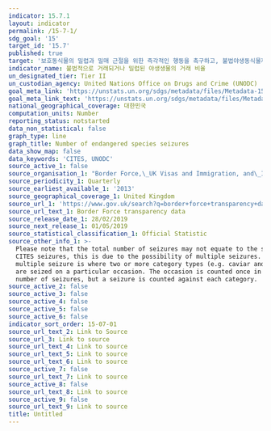 ```yaml
---
indicator: 15.7.1
layout: indicator
permalink: /15-7-1/
sdg_goal: '15'
target_id: '15.7'
published: true
target: '보호동식물의 밀렵과 밀매 근절을 위한 즉각적인 행동을 촉구하고, 불법야생동식물제품의 수요와 공급에 대응'
indicator_name: 불법적으로 거래되거나 밀렵된 야생생물의 거래 비율
un_designated_tier: Tier II
un_custodian_agency: United Nations Office on Drugs and Crime (UNODC)
goal_meta_link: 'https://unstats.un.org/sdgs/metadata/files/Metadata-15-07-01.pdf'
goal_meta_link_text: 'https://unstats.un.org/sdgs/metadata/files/Metadata-15-07-01.pdf'
national_geographical_coverage: 대한민국
computation_units: Number
reporting_status: notstarted
data_non_statistical: false
graph_type: line
graph_title: Number of endangered species seizures
data_show_map: false
data_keywords: 'CITES, UNODC'
source_active_1: false
source_organisation_1: "Border Force,\_UK Visas and Immigration, and\_Immigration Enforcement"
source_periodicity_1: Quarterly
source_earliest_available_1: '2013'
source_geographical_coverage_1: United Kingdom
source_url_1: 'https://www.gov.uk/search?q=border+force+transparency+data'
source_url_text_1: Border Force transparency data
source_release_date_1: 28/02/2019
source_next_release_1: 01/05/2019
source_statistical_classification_1: Official Statistic
source_other_info_1: >-
  Please note that the total number of seizures may not equate to the sum of the
  CITES seizures, this is due to the possibility of multiple seizures. A
  multiple seizure is where two or more category types (e.g. caviar and timber)
  are seized on a particular occasion. The occasion is counted once in the total
  number of seizures, but a seizure is counted against each category.
source_active_2: false
source_active_3: false
source_active_4: false
source_active_5: false
source_active_6: false
indicator_sort_order: 15-07-01
source_url_text_2: Link to Source
source_url_3: Link to source
source_url_text_4: Link to source
source_url_text_5: Link to source
source_url_text_6: Link to source
source_active_7: false
source_url_text_7: Link to source
source_active_8: false
source_url_text_8: Link to source
source_active_9: false
source_url_text_9: Link to source
title: Untitled
---
```

